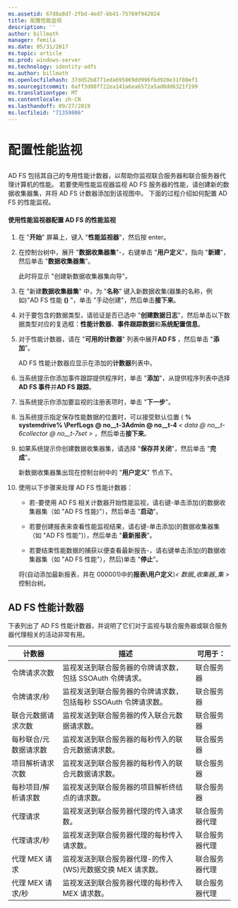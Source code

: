```yaml
---
ms.assetid: 67d8a8d7-2fbd-4ed7-bb41-75769f942024
title: 配置性能监视
description: ''
author: billmath
manager: femila
ms.date: 05/31/2017
ms.topic: article
ms.prod: windows-server
ms.technology: identity-adfs
ms.author: billmath
ms.openlocfilehash: 37dd52b8771eda695069dd996fbd920e31f80ef1
ms.sourcegitcommit: 6aff3d88ff22ea141a6ea6572a5ad8dd6321f199
ms.translationtype: MT
ms.contentlocale: zh-CN
ms.lasthandoff: 09/27/2019
ms.locfileid: "71359806"
---
```

# <a name="configure-performance-monitoring"></a>配置性能监视
  
## <a name="bkmk_ConfigurePerfMon"></a>  
AD FS 包括其自己的专用性能计数器，以帮助你监视联合服务器和联合服务器代理计算机的性能。 若要使用性能监视器监视 AD FS 服务器的性能，请创建新的数据收集器集，并将 AD FS 计数器添加到该视图中。 下面的过程介绍如何配置 AD FS 的性能监视。  
  
#### <a name="to-configure-performance-monitoring-for-ad-fs-using-performance-monitor"></a>使用性能监视器配置 AD FS 的性能监视  
  
1. 在 "**开始**" 屏幕上，键入 "**性能监视器**"，然后按 enter。  
  
2. 在控制台树中，展开 "**数据收集器集**"\-，右键单击 "**用户定义**"，指向 "**新建**"，然后单击 "**数据收集器集**"。  
  
   此时将显示 "创建新数据收集器集向导"。  
  
3. 在 "新建**数据收集器集**" 中，为 "**名称**" 键入新数据收集\(器集的名称，例如\)"AD FS 性能 **\(\)** "，单击 "手动创建"，然后单击**接下来**。  
  
4. 对于要包含的数据类型，请验证是否已选中 "**创建数据日志**"，然后单击以下数据类型对应的复选框：**性能计数器**、**事件跟踪数据**和**系统配置信息**。  
  
5. 对于性能计数器，请在 "**可用的计数器**" 列表中展开**AD FS** ，然后单击 "**添加**"。  
  
   AD FS 性能计数器应显示在添加的**计数器**列表中。  
  
6. 当系统提示你添加事件跟踪提供程序时，单击 "**添加**"，从提供程序列表中选择**AD FS 事件**并**AD FS 跟踪**。  
  
7. 当系统提示你添加要监视的注册表项时，单击 "**下一步**"。  
  
8. 当系统提示指定保存性能数据的位置时，可以接受默认位置 \( **% systemdrive% \\PerfLogs @ no__t-3Admin @ no__t-4** _< data @ no__t-6collector @ no__t-7set >_ ，然后单击**接下来**。  
  
9. 如果系统提示你创建数据收集器集，请选择 "**保存并关闭**"，然后单击 "**完成**"。  
  
    新数据收集器集出现在控制台树中的 "**用户定义**" 节点下。  
  
10. 使用以下步骤来处理 AD FS 性能计数器：  
  
    -   若\-要使用 AD FS 相关计数器开始性能监视，请右键\-单击添加\(的数据收集器集（如 "AD FS 性能\)"），然后单击 "**启动**"。  
  
    -   若要创建报表来查看性能监视结果，请右键\-单击添加\(的数据收集器集（如 "AD FS 性能"\)），然后单击 "**最新报表**"。  
  
    -   若要结束性能数据的捕获以便查看最新报告\-，请右键单击添加\(的数据收集器集（如 "AD FS 性能"），然后\)单击 "**停止**"。  
  
    将\(自动添加最新报表，并在 000001\)中的**报表\\用户定义**<em>\\< 数据\_收集器\_集 ></em>控制台树。  
  
## <a name="ad-fs-performance-counters"></a>AD FS 性能计数器  
下表列出了 AD FS 性能计数器，并说明了它们对于监视与联合服务器或联合服务器代理相关的活动非常有用。  
  
|计数器|描述|可用于： 
|-----------|---------------|------------------- 
|令牌请求次数|监视发送到联合服务器的令牌请求数，包括 SSOAuth 令牌请求。|联合服务器 
|令牌请求\/秒|监视发送到联合服务器的令牌请求数，包括每秒 SSOAuth 令牌请求数。|联合服务器  
|联合元数据请求次数|监视发送到联合服务器的传入联合元数据请求数。|联合服务器  
|每秒联合\/元数据请求数|监视发送到联合服务器的每秒传入的联合元数据请求数。|联合服务器  
|项目解析请求次数|监视发送到联合服务器的每秒传入的联合元数据请求数。|联合服务器  
|每秒项目\/解析请求数|监视发送到联合服务器的项目解析终结点的请求数。|联合服务器  
|代理请求|监视发送到联合服务器代理的传入请求数。|联合服务器代理  
|代理请求\/秒|监视发送到联合服务器代理的每秒传入请求数。|联合服务器代理  
|代理 MEX 请求|监视发送到联合服务器代理\-的传入\(WS\)元数据交换 MEX 请求数。|联合服务器代理 
|代理 MEX 请求\/秒|监视发送到联合服务器代理的每秒传入 MEX 请求数。|联合服务器代理  
  

